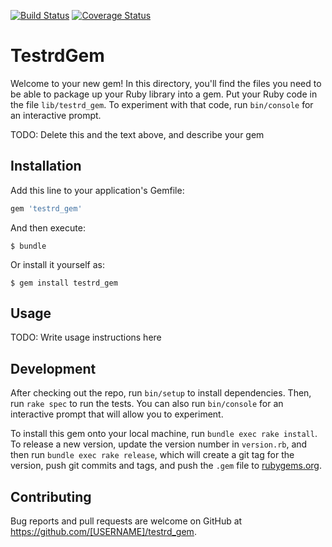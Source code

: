 [![Build Status](https://travis-ci.org/vicentesi/testrd_gem.svg?branch=master)](https://travis-ci.org/vicentesi/testrd_gem) [![Coverage Status](https://coveralls.io/repos/vicentesi/testrd_gem/badge.svg?branch=master&service=github)](https://coveralls.io/github/vicentesi/testrd_gem?branch=master)

# TestrdGem

Welcome to your new gem! In this directory, you'll find the files you need to be able to package up your Ruby library into a gem. Put your Ruby code in the file `lib/testrd_gem`. To experiment with that code, run `bin/console` for an interactive prompt.

TODO: Delete this and the text above, and describe your gem

## Installation

Add this line to your application's Gemfile:

```ruby
gem 'testrd_gem'
```

And then execute:

    $ bundle

Or install it yourself as:

    $ gem install testrd_gem

## Usage

TODO: Write usage instructions here

## Development

After checking out the repo, run `bin/setup` to install dependencies. Then, run `rake spec` to run the tests. You can also run `bin/console` for an interactive prompt that will allow you to experiment.

To install this gem onto your local machine, run `bundle exec rake install`. To release a new version, update the version number in `version.rb`, and then run `bundle exec rake release`, which will create a git tag for the version, push git commits and tags, and push the `.gem` file to [rubygems.org](https://rubygems.org).

## Contributing

Bug reports and pull requests are welcome on GitHub at https://github.com/[USERNAME]/testrd_gem.

